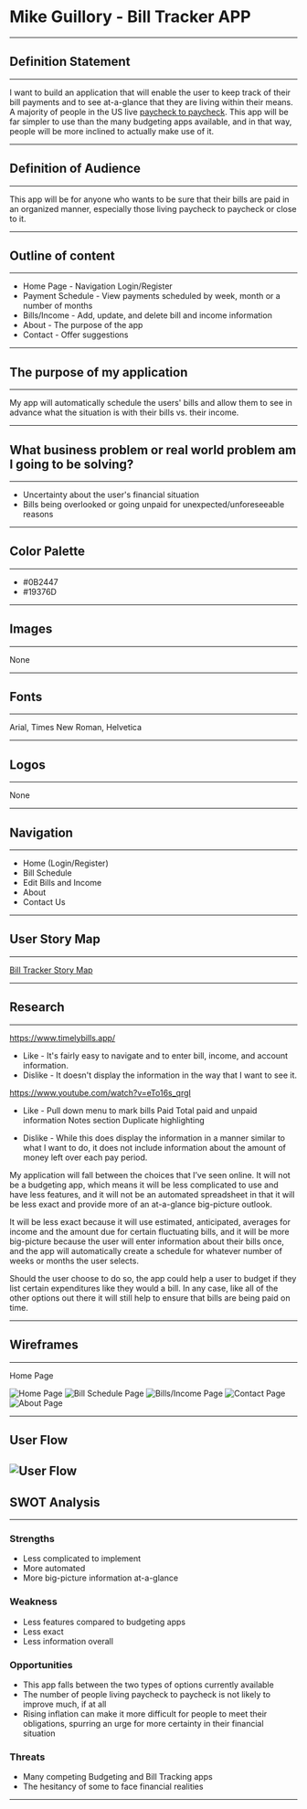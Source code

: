 # Mike Guillory - Bill Tracker APP

---
## Definition Statement
---
I want to build an application that will enable the user to keep track of their bill payments and to see at-a-glance that they are living within their means. A majority of people in the US live [paycheck to paycheck](https://ir.lendingclub.com/news/news-details/2023/60-of-Americans-Now-Living-Paycheck-to-Paycheck-Down-from-64-a-Month-Ago/default.aspx#:~:text=Today's%20Paycheck%2Dto%2DPaycheck%20Landscape,percentage%20points%20from%20January%202022. ). This app will be far simpler to use than the many budgeting apps available, and in that way, people will be more inclined to actually make use of it.

---
## Definition of Audience
---
This app will be for anyone who wants to be sure that their bills are paid in an organized manner, especially those living paycheck to paycheck or close to it.

---
## Outline of content
---
- Home Page - Navigation Login/Register
- Payment Schedule - View payments scheduled by week, month or a number of months
- Bills/Income - Add, update, and delete bill and income information
- About - The purpose of the app
- Contact - Offer suggestions

---
## The purpose of my application
---
My app will automatically schedule the users' bills and allow them to see in advance what the situation is with their bills vs. their income.

---
## What business problem or real world problem am I going to be solving?
---
- Uncertainty about the user's financial situation
- Bills being overlooked or going unpaid for unexpected/unforeseeable reasons

---
## Color Palette
---
- #0B2447
- #19376D

---
## Images
---
None

---
## Fonts
---
Arial, Times New Roman, Helvetica

---
## Logos
---
None

---
## Navigation
---
- Home (Login/Register)
- Bill Schedule
- Edit Bills and Income
- About
- Contact Us

---
## User Story Map
---
[Bill Tracker Story Map](https://app.mural.co/t/savvyfs0717/m/savvyfs0717/1680999954159/0a9bfa46459c9841de5b73669e80eb1c35d457ad?sender=u8d38b5a735aaf1fc30710933)

---
## Research
---
https://www.timelybills.app/
- Like - It's fairly easy to navigate and to enter bill, income, and account information.
- Dislike - It doesn't display the information in the way that I want to see it.

https://www.youtube.com/watch?v=eTo16s_qrgI
- Like -
Pull down menu to mark bills Paid
Total paid and unpaid information
Notes section
Duplicate highlighting

- Dislike - While this does display the information in a manner similar to what I want to do, it does not include information about the amount of money left over each pay period.

My application will fall between the choices that I’ve seen online. It will not be a budgeting app, which means it will be less complicated to use and have less features, and it will not be an automated spreadsheet in that it will be less exact and provide more of an at-a-glance big-picture outlook.

It will be less exact because it will use estimated, anticipated, averages for income and the amount due for certain fluctuating bills, and it will be more big-picture because the user will enter information about their bills once, and the app will automatically create a schedule for whatever number of weeks or months the user selects.

Should the user choose to do so, the app could help a user to budget if they list certain expenditures like they would a bill. In any case, like all of the other options out there it will still help to ensure that bills are being paid on time.

---
## Wireframes
---
Home Page

![Home Page](img/home.jpg)
![Bill Schedule Page](img/bill_schedule.jpg)
![Bills/Income Page](img/bills_income.jpg)
![Contact Page](img/contact.jpg)
![About Page](img/about.jpg)

---
## User Flow
![User Flow](img/UserFlow.jpg)
---
## SWOT Analysis
---
### Strengths
- Less complicated to implement
- More automated
- More big-picture information at-a-glance

### Weakness
- Less features compared to budgeting apps
- Less exact
- Less information overall

### Opportunities
- This app falls between the two types of options currently available
- The number of people living paycheck to paycheck is not likely to improve much, if at all
- Rising inflation can make it more difficult for people to meet their obligations, spurring an urge for more certainty in their financial situation

### Threats
- Many competing Budgeting and Bill Tracking apps
- The hesitancy of some to face financial realities

---

